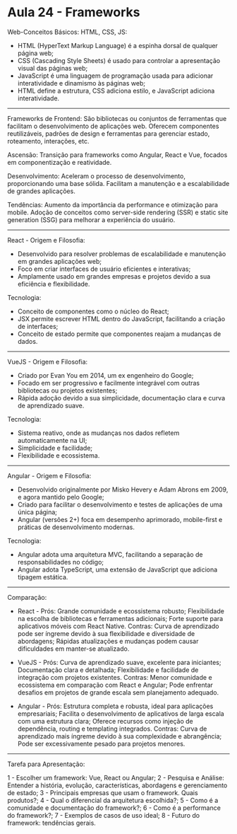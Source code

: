 # Aula 24 - Frameworks

Web-Conceitos Básicos:
HTML, CSS, JS:

- HTML (HyperText Markup Language) é a espinha dorsal de qualquer página web;
- CSS (Cascading Style Sheets) é usado para controlar a apresentação visual das páginas web;
- JavaScript é uma linguagem de programação usada para adicionar interatividade e dinamismo às páginas web;
- HTML define a estrutura, CSS adiciona estilo, e JavaScript adiciona interatividade.

-----------------------------------------------------------------------------------------------------------------------------------------

Frameworks de Frontend:
São bibliotecas ou conjuntos de ferramentas que facilitam o desenvolvimento de aplicações web. Oferecem componentes reutilizáveis, padrões de design e ferramentas para gerenciar estado, roteamento, interações, etc.

Ascensão:
Transição para frameworks como Angular, React e Vue, focados em componentização e reatividade.

Desenvolvimento:
Aceleram o processo de desenvolvimento, proporcionando uma base sólida. Facilitam a manutenção e a escalabilidade de grandes aplicações.

Tendências:
Aumento da importância da performance e otimização para mobile. Adoção de conceitos como server-side rendering (SSR) e static site generation (SSG) para melhorar a experiência do usuário.

-----------------------------------------------------------------------------------------------------------------------------------------

React - Origem e Filosofia:
- Desenvolvido para resolver problemas de escalabilidade e manutenção em grandes aplicações web;
- Foco em criar interfaces de usuário eficientes e interativas;
- Amplamente usado em grandes empresas e projetos devido a sua eficiência e flexibilidade.

Tecnologia:
- Conceito de componentes como o núcleo do React;
- JSX permite escrever HTML dentro do JavaScript, facilitando a criação de interfaces;
- Conceito de estado permite que componentes reajam a mudanças de dados.

-----------------------------------------------------------------------------------------------------------------------------------------

VueJS - Origem e Filosofia:
- Criado por Evan You em 2014, um ex engenheiro do Google;
- Focado em ser progressivo e facilmente integrável com outras bibliotecas ou projetos existentes;
- Rápida adoção devido a sua simplicidade, documentação clara e curva de aprendizado suave.

Tecnologia:
- Sistema reativo, onde as mudanças nos dados refletem automaticamente na UI;
- Simplicidade e facilidade;
- Flexibilidade e ecossistema.

-----------------------------------------------------------------------------------------------------------------------------------------

Angular - Origem e Filosofia:
- Desenvolvido originalmente por Misko Hevery e Adam Abrons em 2009, e agora mantido pelo Google;
- Criado para facilitar o desenvolvimento e testes de aplicações de uma única página;
- Angular (versões 2+) foca em desempenho aprimorado, mobile-first e práticas de desenvolvimento modernas.

Tecnologia:
- Angular adota uma arquitetura MVC, facilitando a separação de responsabilidades no código;
- Angular adota TypeScript, uma extensão de JavaScript que adiciona tipagem estática.

-----------------------------------------------------------------------------------------------------------------------------------------

Comparação:

- React - Prós:
Grande comunidade e ecossistema robusto;
Flexibilidade na escolha de bibliotecas e ferramentas adicionais;
Forte suporte para aplicativos móveis com React Native.
Contras:
Curva de aprendizado pode ser íngreme devido à sua flexibilidade e diversidade de abordagens;
Rápidas atualizações e mudanças podem causar dificuldades em manter-se atualizado.

- VueJS - Prós:
Curva de aprendizado suave, excelente para iniciantes;
Documentação clara e detalhada;
Flexibilidade e facilidade de integração com projetos existentes.
Contras:
Menor comunidade e ecossistema em comparação com React e Angular;
Pode enfrentar desafios em projetos de grande escala sem planejamento adequado.

- Angular - Prós:
Estrutura completa e robusta, ideal para aplicações empresariais;
Facilita o desenvolvimento de aplicativos de larga escala com uma estrutura clara;
Oferece recursos como injeção de dependência, routing e templating integrados.
Contras:
Curva de aprendizado mais íngreme devido à sua complexidade e abrangência;
Pode ser excessivamente pesado para projetos menores.

-----------------------------------------------------------------------------------------------------------------------------------------

Tarefa para Apresentação:

1 - Escolher um framework: Vue, React ou Angular;
2 - Pesquisa e Análise: Entender a história, evolução, características, abordagens e gerenciamento de estado;
3 - Principais empresas que usam o framework. Quais produtos?;
4 - Qual o diferencial da arquitetura escolhida?;
5 - Como é a comunidade e documentação do framework?;
6 - Como é a performance do framework?;
7 - Exemplos de casos de uso ideal;
8 - Futuro do framework: tendências gerais.
